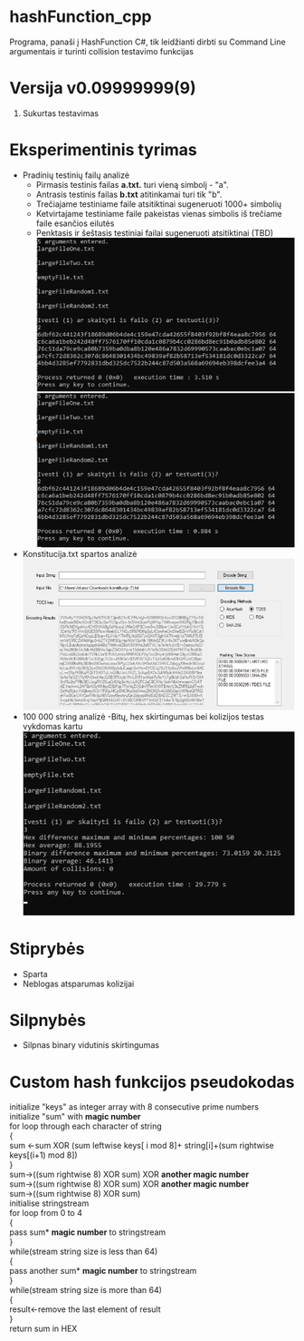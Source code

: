 # hashFunction_cpp
Programa, panaši į HashFunction C#, tik leidžianti dirbti su Command Line argumentais ir turinti collision testavimo funkcijas
# Versija v0.09999999(9)
1. Sukurtas testavimas
# Eksperimentinis tyrimas
- Pradinių testinių failų analizė
  - Pirmasis testinis failas **a.txt.** turi vieną simbolį - "a".
  - Antrasis testinis failas **b.txt** atitinkamai turi tik "b".
  - Trečiajame testiniame faile atsitiktinai sugeneruoti 1000+ simbolių
  - Ketvirtajame testiniame faile pakeistas vienas simbolis iš trečiame faile esančios eilutės
  - Penktasis ir šeštasis testiniai failai sugeneruoti atsitiktinai (TBD)
  ![Rezultatas](https://github.com/arturasvell/hashFunction_cpp/blob/0.09/result1.png)
  ![Antro bandymo rezultatas](https://github.com/arturasvell/hashFunction_cpp/blob/0.09/result2.png)
- Konstitucija.txt spartos analizė
  ![Trečio bandymo rezultatas](https://github.com/arturasvell/hashFunction_cpp/blob/0.09/result3.png)
- 100 000 string analizė
  -Bitų, hex skirtingumas bei kolizijos testas vykdomas kartu
  ![Ketvirto bandymo rezultatas](https://github.com/arturasvell/hashFunction_cpp/blob/0.09/result4.png)
  
# Stiprybės
- Sparta
- Neblogas atsparumas kolizijai
# Silpnybės
- Silpnas binary vidutinis skirtingumas
# Custom hash funkcijos pseudokodas

initialize "keys" as integer array with 8 consecutive prime numbers\
initialize "sum" with **magic number**\
  for loop through each character of string\
  {\
      sum <-sum XOR (sum leftwise keys[ i mod 8]+ string[i]+(sum rightwise keys[(i+1) mod 8])\
  }\
  sum->((sum rightwise 8) XOR sum) XOR **another magic number**\
  sum->((sum rightwise 8) XOR sum) XOR **another magic number**\
  sum->((sum rightwise 8) XOR sum)\
  initialise stringstream\
  for loop from 0 to 4\
  {\
      pass sum* **magic number** to stringstream\
  }\
  while(stream string size is less than 64)\
  {\
      pass another sum* **magic number** to stringstream\
  }\
  while(stream string size is more than 64)\
  {\
      result<-remove the last element of result\
  }\
  return sum in HEX
